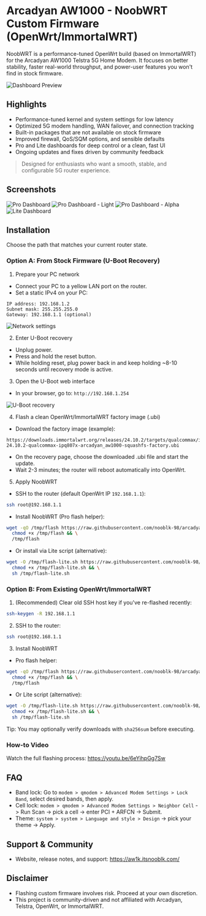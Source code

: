 # Arcadyan AW1000 - NoobWRT Custom Firmware (OpenWrt/ImmortalWRT)

NoobWRT is a performance-tuned OpenWrt build (based on ImmortalWRT) for the Arcadyan AW1000 Telstra 5G Home Modem. It focuses on better stability, faster real-world throughput, and power-user features you won't find in stock firmware.

![Dashboard Preview](/images/main.png)

## Highlights

- Performance-tuned kernel and system settings for low latency
- Optimized 5G modem handling, WAN failover, and connection tracking
- Built-in packages that are not available on stock firmware
- Improved firewall, QoS/SQM options, and sensible defaults
- Pro and Lite dashboards for deep control or a clean, fast UI
- Ongoing updates and fixes driven by community feedback

> Designed for enthusiasts who want a smooth, stable, and configurable 5G router experience.

## Screenshots

![Pro Dashboard](/images/full-dash.png)
![Pro Dashboard - Light](/images/dash-full-white.png)
![Pro Dashboard - Alpha](/images/dash-full-alpha.png)
![Lite Dashboard](/images/lite-dash.png)

## Installation

Choose the path that matches your current router state.

### Option A: From Stock Firmware (U-Boot Recovery)

1) Prepare your PC network
- Connect your PC to a yellow LAN port on the router.
- Set a static IPv4 on your PC:

```
IP address: 192.168.1.2
Subnet mask: 255.255.255.0
Gateway: 192.168.1.1 (optional)
```

![Network settings](/images/network.png)

2) Enter U-Boot recovery
- Unplug power.
- Press and hold the reset button.
- While holding reset, plug power back in and keep holding ~8-10 seconds until recovery mode is active.

3) Open the U-Boot web interface
- In your browser, go to: `http://192.168.1.254`

![U-Boot recovery](/images/uboot.png)

4) Flash a clean OpenWrt/ImmortalWRT factory image (.ubi)
- Download the factory image (example):

```
https://downloads.immortalwrt.org/releases/24.10.2/targets/qualcommax/ipq807x/immortalwrt-24.10.2-qualcommax-ipq807x-arcadyan_aw1000-squashfs-factory.ubi
```

- On the recovery page, choose the downloaded .ubi file and start the update.
- Wait 2-3 minutes; the router will reboot automatically into OpenWrt.

5) Apply NoobWRT
- SSH to the router (default OpenWrt IP `192.168.1.1`):

```bash
ssh root@192.168.1.1
```

- Install NoobWRT (Pro flash helper):

```bash
wget -qO /tmp/flash https://raw.githubusercontent.com/nooblk-98/arcadyan-aw1000-mod-firmware/main/flash/flash && \
  chmod +x /tmp/flash && \
  /tmp/flash
```

- Or install via Lite script (alternative):

```bash
wget -O /tmp/flash-lite.sh https://raw.githubusercontent.com/nooblk-98/arcadyan-aw1000-mod-firmware/refs/heads/main/flash/flash-lite.sh && \
  chmod +x /tmp/flash-lite.sh && \
  sh /tmp/flash-lite.sh
```

### Option B: From Existing OpenWrt/ImmortalWRT

1) (Recommended) Clear old SSH host key if you've re-flashed recently:

```bash
ssh-keygen -R 192.168.1.1
```

2) SSH to the router:

```bash
ssh root@192.168.1.1
```

3) Install NoobWRT
- Pro flash helper:

```bash
wget -qO /tmp/flash https://raw.githubusercontent.com/nooblk-98/arcadyan-aw1000-mod-firmware/main/flash/flash && \
  chmod +x /tmp/flash && \
  /tmp/flash
```

- Or Lite script (alternative):

```bash
wget -O /tmp/flash-lite.sh https://raw.githubusercontent.com/nooblk-98/arcadyan-aw1000-mod-firmware/refs/heads/main/flash/flash-lite.sh && \
  chmod +x /tmp/flash-lite.sh && \
  sh /tmp/flash-lite.sh
```

Tip: You may optionally verify downloads with `sha256sum` before executing.

### How-to Video

Watch the full flashing process:
https://youtu.be/6eYihpGg7Sw

## FAQ

- Band lock: Go to `modem > qmodem > Advanced Modem Settings > Lock Band`, select desired bands, then apply.
- Cell lock: `modem > qmodem > Advanced Modem Settings > Neighbor Cell` -> Run Scan -> pick a cell -> enter PCI + ARFCN -> Submit.
- Theme: `system > system > Language and style > Design` -> pick your theme -> Apply.

## Support & Community

- Website, release notes, and support: https://aw1k.itsnooblk.com/

## Disclaimer

- Flashing custom firmware involves risk. Proceed at your own discretion.
- This project is community-driven and not affiliated with Arcadyan, Telstra, OpenWrt, or ImmortalWRT.

